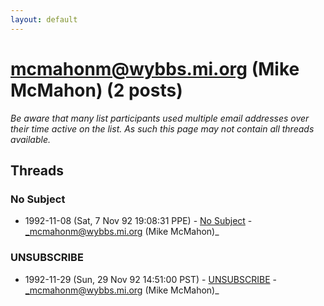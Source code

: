 ```yaml
---
layout: default
---
```


# mcmahonm@wybbs.mi.org (Mike McMahon) (2 posts)

_Be aware that many list participants used multiple email addresses over their time active on the list. As such this page may not contain all threads available._

## Threads

### No Subject
+ 1992-11-08 (Sat, 7 Nov 92 19:08:31 PPE) - [No Subject](/archive/1992/11/7b6bfc64147cdefab6fdc6832edebbcdaeef3b7df4cee083e1ffd6d0393274dd) - _mcmahonm@wybbs.mi.org (Mike McMahon)_

### UNSUBSCRIBE
+ 1992-11-29 (Sun, 29 Nov 92 14:51:00 PST) - [UNSUBSCRIBE](/archive/1992/11/9fed96e3170bcedb646f7fac2e32431d1cc8249861fcca25e717acde621d6a4f) - _mcmahonm@wybbs.mi.org (Mike McMahon)_

